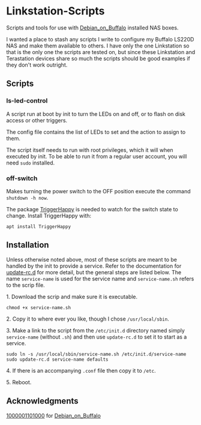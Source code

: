# Linkstation-Scripts
Scripts and tools for use with [Debian\_on\_Buffalo](https://github.com/1000001101000/Debian_on_Buffalo) installed NAS boxes.

I wanted a place to stash any scripts I write to configure my Buffalo LS220D NAS and make them available to others.  I have only the one Linkstation so that is the only one the scripts are tested on, but since these Linkstation and Terastation devices share so much the scripts should be good examples if they don't work outright.

## Scripts

### ls-led-control

A script run at boot by init to turn the LEDs on and off, or to flash on disk access or other triggers.

The config file contains the list of LEDs to set and the action to assign to them.

The script itself needs to run with root privileges, which it will when executed by init.  To be able to run it from a regular user account, you will need `sudo` installed.


### off-switch

Makes turning the power switch to the OFF position execute the command `shutdown -h now`.

The package [TriggerHappy](http://manpages.ubuntu.com/manpages/bionic/man1/thd.1.html) is needed to watch for the switch state to change.  Install TriggerHappy with:

    apt install TriggerHappy


## Installation

Unless otherwise noted above, most of these scripts are meant to be handled by the init to provide a service.  Refer to the documentation for [update-rc.d](https://manpages.debian.org/testing/init-system-helpers/update-rc.d.8.en.html) for more detail, but the general steps are listed below.  The name `service-name` is used for the service name and `service-name.sh` refers to the scrip file.

1\. Download the scrip and make sure it is executable.

    chmod +x service-name.sh

2\. Copy it to where ever you like, though I chose `/usr/local/sbin`.

3\. Make a link to the script from the `/etc/init.d` directory named simply `service-name` (without `.sh`) and then use `update-rc.d` to set it to start as a service.

    sudo ln -s /usr/local/sbin/service-name.sh /etc/init.d/service-name
    sudo update-rc.d service-name defaults

4\. If there is an accompanying `.conf` file then copy it to `/etc`.

5\. Reboot.


## Acknowledgments

[1000001101000](https://github.com/1000001101000) for  [Debian\_on\_Buffalo](https://github.com/1000001101000/Debian_on_Buffalo) 

